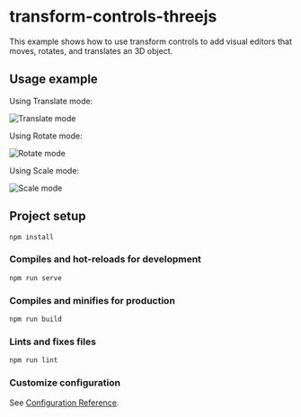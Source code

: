 # transform-controls-threejs

This example shows how to use transform controls to add visual editors that moves, rotates, and translates an 3D object.

## Usage example

Using Translate mode:

![Translate mode](https://github.com/ncdev2015/transform-controls-threejs/blob/master/public/translate.png)

Using Rotate mode:

![Rotate mode](https://github.com/ncdev2015/transform-controls-threejs/blob/master/public/rotate.png)

Using Scale mode:

![Scale mode](https://github.com/ncdev2015/transform-controls-threejs/blob/master/public/scale.png)

## Project setup

```
npm install
```

### Compiles and hot-reloads for development

```
npm run serve
```

### Compiles and minifies for production

```
npm run build
```

### Lints and fixes files

```
npm run lint
```

### Customize configuration

See [Configuration Reference](https://cli.vuejs.org/config/).
